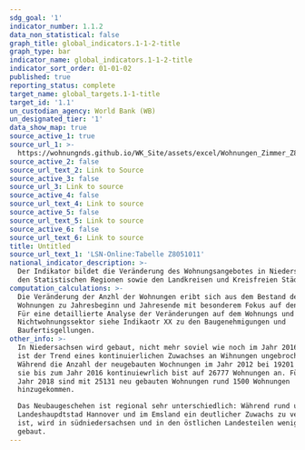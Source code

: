 ```yaml
---
sdg_goal: '1'
indicator_number: 1.1.2
data_non_statistical: false
graph_title: global_indicators.1-1-2-title
graph_type: bar
indicator_name: global_indicators.1-1-2-title
indicator_sort_order: 01-01-02
published: true
reporting_status: complete
target_name: global_targets.1-1-title
target_id: '1.1'
un_custodian_agency: World Bank (WB)
un_designated_tier: '1'
data_show_map: true
source_active_1: true
source_url_1: >-
  https://wohnungnds.github.io/WK_Site/assets/excel/Wohnungen_Zimmer_Z8051011.xlsx
source_active_2: false
source_url_text_2: Link to Source
source_active_3: false
source_url_3: Link to source
source_active_4: false
source_url_text_4: Link to source
source_active_5: false
source_url_text_5: Link to source
source_active_6: false
source_url_text_6: Link to source
title: Untitled
source_url_text_1: 'LSN-Online:Tabelle Z8051011'
national_indicator_description: >-
  Der Indikator bildet die Veränderung des Wohnungsangebotes in Niedersachsen,
  den Statistischen Regionen sowie den Landkreisen und Kreisfreien Städten ab.
computation_calculations: >-
  Die Veränderung der Anzhl der Wohnungen eribt sich aus dem Bestand der
  Wohnungen zu Jahresbeginn und Jahresende mit besonderem Fokus auf den Neubau.
  Für eine detaillierte Analyse der Veränderungen auf dem Wohnungs und
  Nichtwohnungssektor siehe Indikaotr XX zu den Baugenehmigungen und
  Baufertisgellungen.
other_info: >-
  In Niedersachsen wird gebaut, nicht mehr soviel wie noch im Jahr 2016, dennoch
  ist der Trend eines kontinuierlichen Zuwachses an Wihnungen ungebrochen.
  Während die Anzahl der neugebauten Wochnungen im Jahr 2012 bei 19201 lag stieg
  sie bis zum Jahr 2016 kontinuiewrlich bist auf 26777 Wohnungen an. Für das
  Jahr 2018 sind mit 25131 neu gebauten Wohnungen rund 1500 Wohnungen
  hinzugekommen.

  Das Neubaugeschehen ist regional sehr unterschiedlich: Während rund um die
  Landeshaupdtstad Hannover und im Emsland ein deutlicher Zuwachs zu verzeichnen
  ist, wird in südniedersachsen und in den östlichen Landesteilen weniger
  gebaut.
---
```

